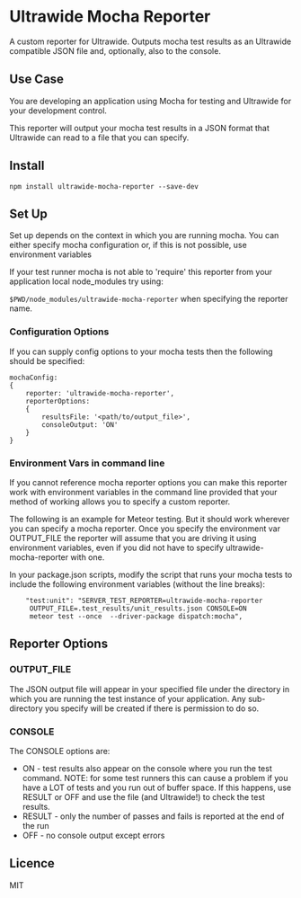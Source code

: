 # Ultrawide Mocha Reporter #

A custom reporter for Ultrawide.  Outputs mocha test results as an Ultrawide compatible JSON file and, optionally, also to the console.

## Use Case ##

You are developing an application using Mocha for testing and Ultrawide for your development control.

This reporter will output your mocha test results in a JSON format that Ultrawide can read to a file that you can specify.

## Install ##

```npm install ultrawide-mocha-reporter --save-dev```


## Set Up ##

Set up depends on the context in which you are running mocha.  You can either specify mocha configuration or, if this is not possible, use environment variables

If your test runner mocha is not able to 'require' this reporter from your application local node_modules try using:

```$PWD/node_modules/ultrawide-mocha-reporter``` when specifying the reporter name.


### Configuration Options ###
If you can supply config options to your mocha tests then the following should be specified:

```
mochaConfig:
{
    reporter: 'ultrawide-mocha-reporter',
    reporterOptions:
    {
        resultsFile: '<path/to/output_file>',
        consoleOutput: 'ON'
    }
}

```



### Environment Vars in command line ###

If you cannot reference mocha reporter options you can make this reporter work with environment variables in the command line provided that your method of working allows you to specify a custom reporter.

The following is an example for Meteor testing.  But it should work wherever you can specify a mocha reporter.  Once you specify the environment var OUTPUT_FILE the reporter will assume that you are driving it using environment variables, even if you did not have to specify ultrawide-mocha-reporter with one.

In your package.json scripts, modify the script that runs your mocha tests to include the following environment variables (without the line breaks):

```
    "test:unit": "SERVER_TEST_REPORTER=ultrawide-mocha-reporter
     OUTPUT_FILE=.test_results/unit_results.json CONSOLE=ON
     meteor test --once  --driver-package dispatch:mocha",
```


## Reporter Options ##

### OUTPUT_FILE ###

The JSON output file will appear in your specified file under the directory in which you are running the test instance of your application.
Any sub-directory you specify will be created if there is permission to do so.

### CONSOLE ###

The CONSOLE options are:

 * ON - test results also appear on the console where you run the test command.  NOTE: for some test runners this can cause  a problem if you have a LOT of tests and you run out of buffer space.  If this happens, use RESULT or OFF and use the file (and Ultrawide!) to check the test results.
 * RESULT - only the number of passes and fails is reported at the end of the run
 * OFF - no console output except errors



## Licence ##
MIT


